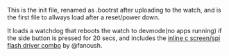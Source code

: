This is the init file, renamed as .bootrst after uploading to the watch, and is the first file to allways load after a reset/power down. 


It loads a watchdog that reboots the watch to devmode(no apps running) if the side button is pressed for 20 secs, and includes the [inline c screen/spi flash driver combo](https://gist.github.com/fanoush/3dede6a16cef85fbf55f9d925521e4a0) by @fanoush.

